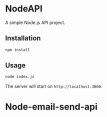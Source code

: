 # NodeAPI

A simple Node.js API project.

## Installation

```sh
npm install
```

## Usage

```sh
node index.js
```

The server will start on `http://localhost:3000`.
# Node-email-send-api
